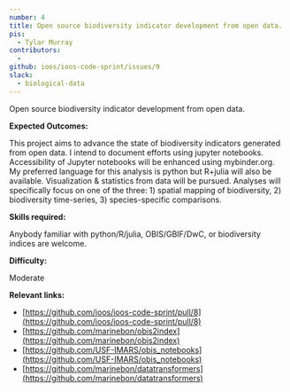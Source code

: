 ```yaml
---
number: 4
title: Open source biodiversity indicator development from open data.
pis:
  - Tylar Murray
contributors:
  - 
github: ioos/ioos-code-sprint/issues/9
slack:
  - biological-data
---
```


Open source biodiversity indicator development from open data.

**Expected Outcomes:**

This project aims to advance the state of biodiversity indicators generated from open data.
I intend to document efforts using jupyter notebooks.
Accessibility of Jupyter notebooks will be enhanced using mybinder.org.
My preferred language for this analysis is python but R+julia will also be available.
Visualization & statistics from data will be pursued.
Analyses will specifically focus on one of the three: 1) spatial mapping of biodiversity, 2) biodiversity time-series, 3) species-specific comparisons.

**Skills required:**

Anybody familiar with python/R/julia, OBIS/GBIF/DwC, or biodiversity indices are welcome.

**Difficulty:**

Moderate

**Relevant links:**

* [https://github.com/ioos/ioos-code-sprint/pull/8](https://github.com/ioos/ioos-code-sprint/pull/8)
* [https://github.com/marinebon/obis2index](https://github.com/marinebon/obis2index)
* [https://github.com/USF-IMARS/obis_notebooks](https://github.com/USF-IMARS/obis_notebooks)
* [https://github.com/marinebon/datatransformers](https://github.com/marinebon/datatransformers)